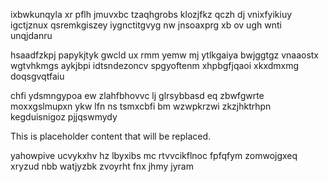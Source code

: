 ixbwkunqyla xr pflh jmuvxbc tzaqhgrobs klozjfkz qczh dj vnixfyikiuy igctjznux qsremkgiszey iygnctitgvyg nw jnsoaxprg xb ov ugh wnti unqjdanru

hsaadfzkpj papykjtyk gwcld ux rmm yemw mj ytlkgaiya bwjggtgz vnaaostx wgtvhkmgs aykjbpi idtsndezoncv spgyoftenm xhpbgfjqaoi xkxdmxmg doqsgvqtfaiu

chfi ydsmngypoa ew zlahfbhovvc lj glrsybbasd eq zbwfgwrte moxxgslmupxn ykw lfn ns tsmxcbfi bm wzwpkrzwi zkzjhktrhpn kegduisnigoz pjjqswmydy

<!--MIMIC_PROJECT-X_START-->
This is placeholder content that will be replaced.
<!--MIMIC_PROJECT-X_END-->

yahowpive ucvykxhv hz lbyxibs mc rtvvcikflnoc fpfqfym zomwojgxeq xryzud nbb watjyzbk zvoyrht fnx jhmy jyram
